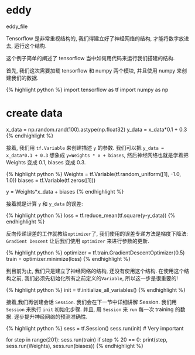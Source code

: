 # eddy
eddy_file

Tensorflow 是非常重视结构的, 我们得建立好了神经网络的结构, 才能将数字放进去,
运行这个结构.

这个例子简单的阐述了 tensorflow 当中如何用代码来运行我们搭建的结构.

首先, 我们这次需要加载 tensorflow 和 numpy 两个模块, 并且使用 numpy
来创建我们的数据.

{% highlight python %}
import tensorflow as tf
import numpy as np

# create data
x_data = np.random.rand(100).astype(np.float32)
y_data = x_data*0.1 + 0.3
{% endhighlight %}

接着, 我们用 `tf.Variable` 来创建描述 `y` 的参数. 我们可以把 `y_data = x_data*0.1 + 0.3`
想象成 `y=Weights * x + biases`, 然后神经网络也就是学着把 Weights 变成 0.1, biases 变成 0.3.

{% highlight python %}
Weights = tf.Variable(tf.random_uniform([1], -1.0, 1.0))
biases = tf.Variable(tf.zeros([1]))

y = Weights*x_data + biases
{% endhighlight %}

接着就是计算 `y` 和 `y_data` 的误差:

{% highlight python %}
loss = tf.reduce_mean(tf.square(y-y_data))
{% endhighlight %}

反向传递误差的工作就教给`optimizer`了, 我们使用的误差专递方法是梯度下降法: `Gradient Descent`
让后我们使用 `optimizer` 来进行参数的更新.

{% highlight python %}
optimizer = tf.train.GradientDescentOptimizer(0.5)
train = optimizer.minimize(loss)
{% endhighlight %}

到目前为止, 我们只是建立了神经网络的结构, 还没有使用这个结构. 在使用这个结构之前,
我们必须先初始化所有之前定义的`Variable`, 所以这一步是很重要的!

{% highlight python %}
init = tf.initialize_all_variables()
{% endhighlight %}

接着,我们再创建会话 `Session`. 我们会在下一节中详细讲解 Session.
我们用 `Session` 来执行 `init` 初始化步骤. 并且,
用 `Session` 来 `run` 每一次 training 的数据. 逐步提升神经网络的预测准确性.

{% highlight python %}
sess = tf.Session()
sess.run(init)          # Very important

for step in range(201):
    sess.run(train)
    if step % 20 == 0:
        print(step, sess.run(Weights), sess.run(biases))
{% endhighlight %}
